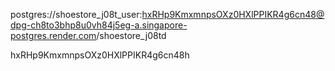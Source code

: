 
postgres://shoestore_j08t_user:hxRHp9KmxmnpsOXz0HXlPPIKR4g6cn48@dpg-ch8to3bhp8u0vh84j5eg-a.singapore-postgres.render.com/shoestore_j08td

hxRHp9KmxmnpsOXz0HXlPPIKR4g6cn48h